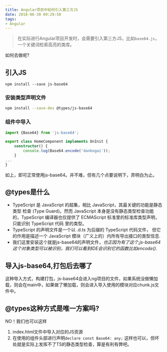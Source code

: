 ```yaml
---
title: Angular项目中如何引入第三方JS
date: 2018-06-30 09:29:50
tags:
- Angular
---
```

> 在实际进行Angular项目开发时，会需要引入第三方JS，比如`base64.js`，一个关键词检索高亮的类库。

如何去做呢?

## 引入JS
```
npm install --save js-base64
```

### 安装类型声明文件
```bash
npm install --save-dev @types/js-base64

```
### 组件中导入
```typescript
import {Base64} from 'js-base64';

export class HomeComponent implements OnInit {
    constructor() {
        console.log(Base64.encode('dankogai'));
    }
...
}
```
如上，即可正常使用js-base64。并不难，但有几个点要说明下，弄明白为止。

## @types是什么
- TypeScript 是 JavaScript 的超集，相比 JavaScript，其最关键的功能是静态类型 检查 (Type Guard)。然而 JavaScript 本身是没有静态类型检查功能的，TypeScript 编译器也仅提供了 ECMAScript 标准里的标准库类型声明，只能识别 TypeScript 代码 里的类型。
- TypeScript 的声明文件是一个以 .d.ts 为后缀的 TypeScript 代码文件， 但它的作用是描述一个 JavaScript 模块（广义上的）内所有导出接口的类型信息.
- 我们这里安装这个就是js-base64的声明文件，*也正因为有了这个,js-base64这个对象类型可以被识别，我们可以看到IDE会识别它的函数比如encode()*.

## 导入js-base64,打包后去哪了
这种导入方式，构建打包，js-base64会进入ng项目的文件，如果系统没做懒加载，则会在main中，如果做了懒加载，则会进入导入使用的模块对应chunk.js文件中。
## @types这种方式是唯一方案吗?
NO！我们也可以这样
1. index.html文件中导入对应的JS资源
2. 在使用的组件头部进行声明`declare const Base64: any;`
这样也可以，但坏处就是实际上发挥不了TS的静态类型检查，算是有利有弊吧。